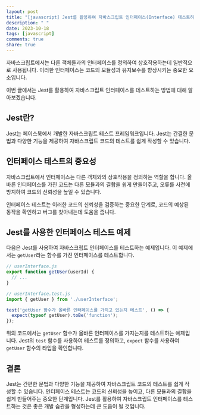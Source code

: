 ```yaml
---
layout: post
title: "[javascript] Jest를 활용하여 자바스크립트 인터페이스(Interface) 테스트하기"
description: " "
date: 2023-10-18
tags: [javascript]
comments: true
share: true
---
```


자바스크립트에서는 다른 객체들과의 인터페이스를 정의하여 상호작용하는데 일반적으로 사용됩니다. 이러한 인터페이스는 코드의 모듈성과 유지보수를 향상시키는 중요한 요소입니다.

이번 글에서는 Jest를 활용하여 자바스크립트 인터페이스를 테스트하는 방법에 대해 알아보겠습니다.

## Jest란?

Jest는 페이스북에서 개발한 자바스크립트 테스트 프레임워크입니다. Jest는 간결한 문법과 다양한 기능을 제공하여 자바스크립트 코드의 테스트를 쉽게 작성할 수 있습니다.

## 인터페이스 테스트의 중요성

자바스크립트에서 인터페이스는 다른 객체와의 상호작용을 정의하는 역할을 합니다. 올바른 인터페이스를 가진 코드는 다른 모듈과의 결합을 쉽게 만들어주고, 오류를 사전에 방지하여 코드의 신뢰성을 높일 수 있습니다.

인터페이스 테스트는 이러한 코드의 신뢰성을 검증하는 중요한 단계로, 코드의 예상된 동작을 확인하고 버그를 찾아내는데 도움을 줍니다.

## Jest를 사용한 인터페이스 테스트 예제

다음은 Jest를 사용하여 자바스크립트 인터페이스를 테스트하는 예제입니다. 이 예제에서는 `getUser`라는 함수를 가진 인터페이스를 테스트합니다.

```javascript
// userInterface.js
export function getUser(userId) {
  // ...
}
```

```javascript
// userInterface.test.js
import { getUser } from './userInterface';

test('getUser 함수가 올바른 인터페이스를 가지고 있는지 테스트', () => {
  expect(typeof getUser).toBe('function');
});
```

위의 코드에서는 `getUser` 함수가 올바른 인터페이스를 가지는지를 테스트하는 예제입니다. Jest의 `test` 함수를 사용하여 테스트를 정의하고, `expect` 함수를 사용하여 `getUser` 함수의 타입을 확인합니다.

## 결론

Jest는 간편한 문법과 다양한 기능을 제공하여 자바스크립트 코드의 테스트를 쉽게 작성할 수 있습니다. 인터페이스 테스트는 코드의 신뢰성을 높이고, 다른 모듈과의 결합을 쉽게 만들어주는 중요한 단계입니다. Jest를 활용하여 자바스크립트 인터페이스를 테스트하는 것은 좋은 개발 습관을 형성하는데 큰 도움이 될 것입니다.